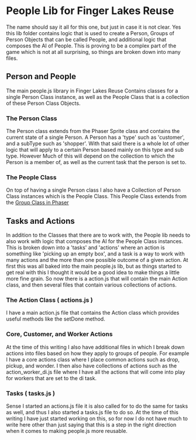# People Lib for Finger Lakes Reuse

The name should say it all for this one, but just in case it is not clear. Yes this lib folder contains logic that is used to create a Person, Groups of Person Objects that can be called People, and additional logic that composes the AI of People. This is proving to be a complex part of the game which is not at all surprising, so things are broken down into many files.

## Person and People

The main people.js library in Finger Lakes Reuse Contains classes for a single Person Class instance, as well as the People Class that is a collection of these Person Class Objects.

### The Person Class

The Person class extends from the Phaser Sprite class and contains the current state of a single Person. A Person has a 'type' such as 'customer', and a subType such as 'shopper'. With that said there is a whole lot of other logic that will apply to a certain Person based mainly on this type and sub type. However Much of this will depend on the collection to which the Person is a member of, as well as the current task that the person is set to.

### The People Class

On top of having a single Person class I also have a Collection of Person Class instances which is the People Class. This People Class extends from the [Group Class in Phaser](https://docs.phaser.io/api-documentation/class/gameobjects-group)


## Tasks and Actions

In addition to the Classes that there are to work with, the People lib needs to also work with logic that composes the AI for the People Class instances. This is broken down into a 'tasks' and 'actions' where an action is something like 'picking up an empty box', and a task is a way to work with many actions and the more than one possible outcome of a given action. At first this was all baked into the main people.js lib, but as things started to get real with this I thought it would be a good idea to make things a little more fine grain. So now there is a action.js that will contain the main Action class, and then several files that contain various collections of actions.

### The Action Class ( actions.js )

I have a main action.js file that contains the Action class which provides useful methods like the setDone method. 

### Core, Customer, and Worker Actions

At the time of this writing I also have additional files in which I break down actions into files based on how they apply to groups of people. For example I have a core actions class where I place common actions such as drop, pickup, and wonder. I then also have collections of actions such as the action\_worker\_di.js file where I have all the actions that will come into play for workers that are set to the di task.

### Tasks ( tasks.js )

Sense I started an actions.js file it is also called for to do the same for tasks as well, and thus I also started a tasks.js file to do so. At the time of this writing I have just started working on this, so for now I do not have much to write here other than just saying that this is a step in the right direction when it comes to making people.js more reusable.



